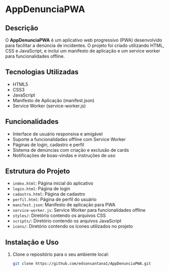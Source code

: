 # AppDenunciaPWA

## Descrição
O **AppDenunciaPWA** é um aplicativo web progressivo (PWA) desenvolvido para facilitar a denúncia de incidentes. O projeto foi criado utilizando HTML, CSS e JavaScript, e inclui um manifesto de aplicação e um service worker para funcionalidades offline.

## Tecnologias Utilizadas
- HTML5
- CSS3
- JavaScript
- Manifesto de Aplicação (manifest.json)
- Service Worker (service-worker.js)

## Funcionalidades
- Interface de usuário responsiva e amigável
- Suporte a funcionalidades offline com Service Worker
- Páginas de login, cadastro e perfil
- Sistema de denúncias com criação e exclusão de cards
- Notificações de boas-vindas e instruções de uso

## Estrutura do Projeto
- `index.html`: Página inicial do aplicativo
- `login.html`: Página de login
- `cadastro.html`: Página de cadastro
- `perfil.html`: Página de perfil do usuário
- `manifest.json`: Manifesto de aplicação para PWA
- `service-worker.js`: Service Worker para funcionalidades offline
- `styles/`: Diretório contendo os arquivos CSS
- `scripts/`: Diretório contendo os arquivos JavaScript
- `icons/`: Diretório contendo os ícones utilizados no projeto

## Instalação e Uso
1. Clone o repositório para o seu ambiente local:
   ```bash
   git clone https://github.com/edsonsantana1/AppDenunciaPWA.git    
